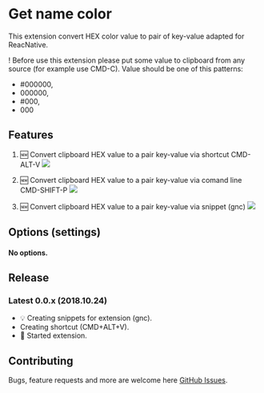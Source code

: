 # Get name color

This extension convert HEX color value to pair of key-value adapted for ReacNative.

! Before use this extension please put some value to clipboard from any source (for example use CMD-C). Value should be one of this patterns:
* #000000,
* 000000,
* #000,
* 000

## Features

1. 🆕 Convert clipboard HEX value to a pair key-value via shortcut CMD-ALT-V
![](https://raw.githubusercontent.com/volynetsSerhii/get-color-name/master/assets/demoShortcut.gif)

1. 🆕 Convert clipboard HEX value to a pair key-value via comand line CMD-SHIFT-P
![](https://raw.githubusercontent.com/volynetsSerhii/get-color-name/master/assets/demoConsole.gif)

1. 🆕 Convert clipboard HEX value to a pair key-value via snippet (gnc)
![](https://raw.githubusercontent.com/volynetsSerhii/get-color-name/master/assets/demoSnippet.gif)


## Options (settings)

#### No options.

## Release

### Latest 0.0.x (2018.10.24)

- 💡 Creating snippets for extension (gnc).
- Creating shortcut (CMD+ALT+V).
- 🚀 Started extension.


## Contributing

Bugs, feature requests and more are welcome here [GitHub Issues](https://github.com/KamiKillertO/vscode-colorize/issues).
